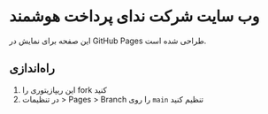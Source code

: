 # وب سایت شرکت ندای پرداخت هوشمند

این صفحه برای نمایش در GitHub Pages طراحی شده است.

## راه‌اندازی
1. این ریپازیتوری را fork کنید
2. در تنظیمات > Pages > Branch را روی `main` تنظیم کنید
